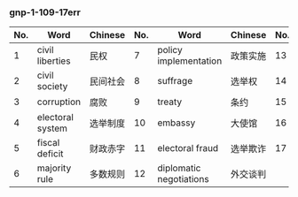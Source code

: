 ### gnp-1-109-17err

| No. | Word | Chinese | No. | Word | Chinese | No. | Word | Chinese |
|-----|------|---------|-----|------|---------|-----|------|---------|
| 1 | civil liberties | 民权 | 7 | policy implementation | 政策实施 | 13 | judicial independence | 司法独立 |
| 2 | civil society | 民间社会 | 8 | suffrage | 选举权 | 14 | unitary state | 统一国家 |
| 3 | corruption | 腐败 | 9 | treaty | 条约 | 15 | civil service | 公务员 |
| 4 | electoral system | 选举制度 | 10 | embassy | 大使馆 | 16 | grassroots movement | 基层运动 |
| 5 | fiscal deficit | 财政赤字 | 11 | electoral fraud | 选举欺诈 | 17 | bureaucratic | 官僚主义 |
| 6 | majority rule | 多数规则 | 12 | diplomatic negotiations | 外交谈判 | | | |